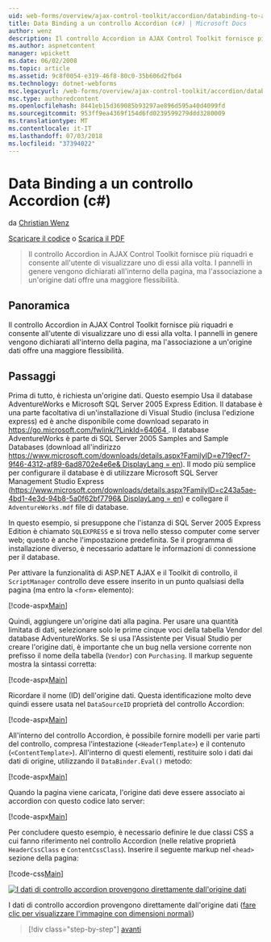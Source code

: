 ```yaml
---
uid: web-forms/overview/ajax-control-toolkit/accordion/databinding-to-an-accordion-cs
title: Data Binding a un controllo Accordion (c#) | Microsoft Docs
author: wenz
description: Il controllo Accordion in AJAX Control Toolkit fornisce più riquadri e consente all'utente di visualizzare uno di essi alla volta. I pannelli vengono dichiarati in genere w...
ms.author: aspnetcontent
manager: wpickett
ms.date: 06/02/2008
ms.topic: article
ms.assetid: 9c8f0054-e319-46f8-80c0-35b606d2fbd4
ms.technology: dotnet-webforms
msc.legacyurl: /web-forms/overview/ajax-control-toolkit/accordion/databinding-to-an-accordion-cs
msc.type: authoredcontent
ms.openlocfilehash: 8441eb15d369085b93297ae896d595a40d4099fd
ms.sourcegitcommit: 953ff9ea4369f154d6fd0239599279ddd3280009
ms.translationtype: MT
ms.contentlocale: it-IT
ms.lasthandoff: 07/03/2018
ms.locfileid: "37394022"
---
```

<a name="databinding-to-an-accordion-c"></a>Data Binding a un controllo Accordion (c#)
====================
da [Christian Wenz](https://github.com/wenz)

[Scaricare il codice](http://download.microsoft.com/download/5/6/d/56d50cef-2011-4c8f-9891-7edc6dc57df9/Accordion1.cs.zip) o [Scarica il PDF](http://download.microsoft.com/download/6/7/1/6718d452-ff89-4d3f-a90e-c74ec2d636a3/accordion1CS.pdf)

> Il controllo Accordion in AJAX Control Toolkit fornisce più riquadri e consente all'utente di visualizzare uno di essi alla volta. I pannelli in genere vengono dichiarati all'interno della pagina, ma l'associazione a un'origine dati offre una maggiore flessibilità.


## <a name="overview"></a>Panoramica

Il controllo Accordion in AJAX Control Toolkit fornisce più riquadri e consente all'utente di visualizzare uno di essi alla volta. I pannelli in genere vengono dichiarati all'interno della pagina, ma l'associazione a un'origine dati offre una maggiore flessibilità.

## <a name="steps"></a>Passaggi

Prima di tutto, è richiesta un'origine dati. Questo esempio Usa il database AdventureWorks e Microsoft SQL Server 2005 Express Edition. Il database è una parte facoltativa di un'installazione di Visual Studio (inclusa l'edizione express) ed è anche disponibile come download separato in [ https://go.microsoft.com/fwlink/?LinkId=64064 ](https://go.microsoft.com/fwlink/?LinkId=64064). Il database AdventureWorks è parte di SQL Server 2005 Samples and Sample Databases (download all'indirizzo [ https://www.microsoft.com/downloads/details.aspx?FamilyID=e719ecf7-9f46-4312-af89-6ad8702e4e6e&amp; DisplayLang = en](https://www.microsoft.com/downloads/details.aspx?FamilyID=e719ecf7-9f46-4312-af89-6ad8702e4e6e&amp;DisplayLang=en)). Il modo più semplice per configurare il database è di utilizzare Microsoft SQL Server Management Studio Express ([https://www.microsoft.com/downloads/details.aspx?FamilyID=c243a5ae-4bd1-4e3d-94b8-5a0f62bf7796&amp; DisplayLang = en](https://www.microsoft.com/downloads/details.aspx?FamilyID=c243a5ae-4bd1-4e3d-94b8-5a0f62bf7796&amp;DisplayLang=en)) e collegare il `AdventureWorks.mdf` file di database.

In questo esempio, si presuppone che l'istanza di SQL Server 2005 Express Edition è chiamato `SQLEXPRESS` e si trova nello stesso computer come server web; questo è anche l'impostazione predefinita. Se il programma di installazione diverso, è necessario adattare le informazioni di connessione per il database.

Per attivare la funzionalità di ASP.NET AJAX e il Toolkit di controllo, il `ScriptManager` controllo deve essere inserito in un punto qualsiasi della pagina (ma entro la `<form>` elemento):

[!code-aspx[Main](databinding-to-an-accordion-cs/samples/sample1.aspx)]

Quindi, aggiungere un'origine dati alla pagina. Per usare una quantità limitata di dati, selezionare solo le prime cinque voci della tabella Vendor del database AdventureWorks. Se si usa l'Assistente per Visual Studio per creare l'origine dati, è importante che un bug nella versione corrente non prefisso il nome della tabella (`Vendor`) con `Purchasing`. Il markup seguente mostra la sintassi corretta:

[!code-aspx[Main](databinding-to-an-accordion-cs/samples/sample2.aspx)]

Ricordare il nome (ID) dell'origine dati. Questa identificazione molto deve quindi essere usata nel `DataSourceID` proprietà del controllo Accordion:

[!code-aspx[Main](databinding-to-an-accordion-cs/samples/sample3.aspx)]

All'interno del controllo Accordion, è possibile fornire modelli per varie parti del controllo, compresa l'intestazione (`<HeaderTemplate>`) e il contenuto (`<ContentTemplate>`). All'interno di questi elementi, restituire solo i dati dai dati di origine, utilizzando il `DataBinder.Eval()` metodo:

[!code-aspx[Main](databinding-to-an-accordion-cs/samples/sample4.aspx)]

Quando la pagina viene caricata, l'origine dati deve essere associato ai accordion con questo codice lato server:

[!code-aspx[Main](databinding-to-an-accordion-cs/samples/sample5.aspx)]

Per concludere questo esempio, è necessario definire le due classi CSS a cui fanno riferimento nel controllo Accordion (nelle relative proprietà `HeaderCssClass` e `ContentCssClass`). Inserire il seguente markup nel `<head>` sezione della pagina:

[!code-css[Main](databinding-to-an-accordion-cs/samples/sample6.css)]


[![I dati di controllo accordion provengono direttamente dall'origine dati](databinding-to-an-accordion-cs/_static/image2.png)](databinding-to-an-accordion-cs/_static/image1.png)

I dati di controllo accordion provengono direttamente dall'origine dati ([fare clic per visualizzare l'immagine con dimensioni normali](databinding-to-an-accordion-cs/_static/image3.png))

> [!div class="step-by-step"]
> [avanti](dynamically-adding-an-accordion-pane-cs.md)

